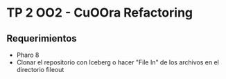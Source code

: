 # TP 2 OO2 - CuOOra Refactoring

## Requerimientos
- Pharo 8
- Clonar el repositorio con Iceberg o hacer "File In" de los archivos en el directorio fileout
